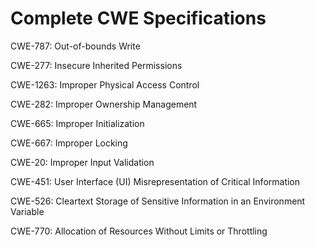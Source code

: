 

# Complete CWE Specifications

CWE-787: Out-of-bounds Write

CWE-277: Insecure Inherited Permissions

CWE-1263: Improper Physical Access Control

CWE-282: Improper Ownership Management

CWE-665: Improper Initialization

CWE-667: Improper Locking

CWE-20: Improper Input Validation

CWE-451: User Interface (UI) Misrepresentation of Critical Information

CWE-526: Cleartext Storage of Sensitive Information in an Environment Variable

CWE-770: Allocation of Resources Without Limits or Throttling